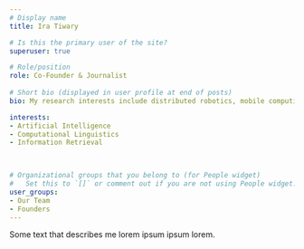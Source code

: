 ```yaml
---
# Display name
title: Ira Tiwary

# Is this the primary user of the site?
superuser: true

# Role/position
role: Co-Founder & Journalist
 
# Short bio (displayed in user profile at end of posts)
bio: My research interests include distributed robotics, mobile computing and programmable matter.

interests:
- Artificial Intelligence
- Computational Linguistics
- Information Retrieval

 

# Organizational groups that you belong to (for People widget)
#   Set this to `[]` or comment out if you are not using People widget.
user_groups:
- Our Team
- Founders
---
```


Some text that describes me lorem ipsum ipsum lorem.


